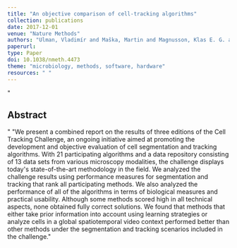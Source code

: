 ```yaml
--- 
title: "An objective comparison of cell-tracking algorithms"
collection: publications
date: 2017-12-01
venue: "Nature Methods"
authors: "Ulman, Vladimír and Maška, Martin and Magnusson, Klas E. G. and Ronneberger, Olaf and Haubold, Carsten and Harder, Nathalie and Matula, Pavel and Matula, Petr and Svoboda, David and Radojevic, Miroslav and Smal, Ihor and Rohr, Karl and Jaldén, Joakim and Blau, Helen M. and Dzyubachyk, Oleh and Lelieveldt, Boudewijn and Xiao, Pengdong and Li, Yuexiang and Cho, Siu-Yeung and Dufour, Alexandre C. and Olivo-Marin, Jean-Christophe and Reyes-Aldasoro, Constantino C. and Solis-Lemus, Jose A. and Bensch, Robert and Brox, Thomas and Stegmaier, Johannes and Mikut, Ralf and Wolf, Steffen and Hamprecht, Fred A. and Esteves, Tiago and Quelhas, Pedro and Demirel, Ömer and Malmström, Lars and Jug, Florian and Tomancak, Pavel and Meijering, Erik and Muñoz-Barrutia, Arrate and Kozubek, Michal and Ortiz-de-Solorzano, Carlos"
paperurl: 
type: Paper
doi: 10.1038/nmeth.4473
theme: "microbiology, methods, software, hardware"
resources: " "
--- 
```

"<h2> Abstract </h2>" "We present a combined report on the results of three editions of the Cell Tracking Challenge, an ongoing initiative aimed at promoting the development and objective evaluation of cell segmentation and tracking algorithms. With 21 participating algorithms and a data repository consisting of 13 data sets from various microscopy modalities, the challenge displays today's state-of-the-art methodology in the field. We analyzed the challenge results using performance measures for segmentation and tracking that rank all participating methods. We also analyzed the performance of all of the algorithms in terms of biological measures and practical usability. Although some methods scored high in all technical aspects, none obtained fully correct solutions. We found that methods that either take prior information into account using learning strategies or analyze cells in a global spatiotemporal video context performed better than other methods under the segmentation and tracking scenarios included in the challenge."

